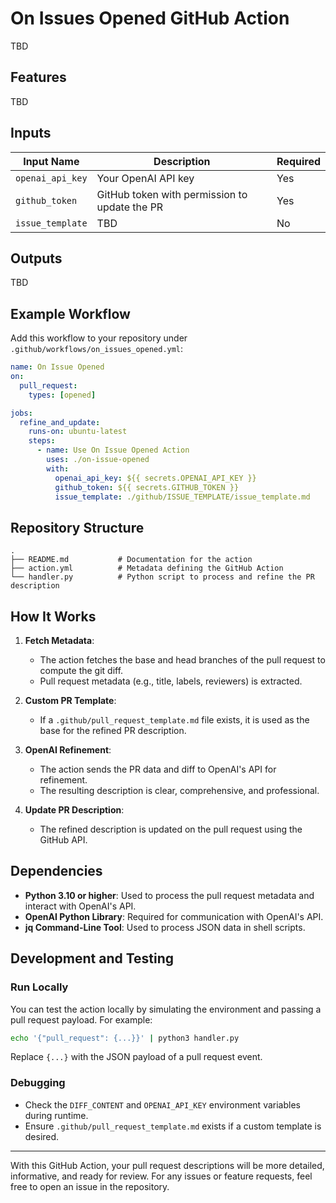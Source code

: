 # On Issues Opened GitHub Action

TBD

## Features

TBD

## Inputs

| Input Name       | Description                                      | Required |
|-------------------|--------------------------------------------------|----------|
| `openai_api_key`  | Your OpenAI API key                             | Yes      |
| `github_token`    | GitHub token with permission to update the PR   | Yes      |
| `issue_template`    | TBD   | No      |

## Outputs

TBD

## Example Workflow

Add this workflow to your repository under `.github/workflows/on_issues_opened.yml`:

```yaml
name: On Issue Opened
on:
  pull_request:
    types: [opened]

jobs:
  refine_and_update:
    runs-on: ubuntu-latest
    steps:
      - name: Use On Issue Opened Action
        uses: ./on-issue-opened
        with:
          openai_api_key: ${{ secrets.OPENAI_API_KEY }}
          github_token: ${{ secrets.GITHUB_TOKEN }}
          issue_template: ./github/ISSUE_TEMPLATE/issue_template.md
```

## Repository Structure

```plaintext
.
├── README.md           # Documentation for the action
├── action.yml          # Metadata defining the GitHub Action
└── handler.py          # Python script to process and refine the PR description
```

## How It Works

1. **Fetch Metadata**:
   - The action fetches the base and head branches of the pull request to compute the git diff.
   - Pull request metadata (e.g., title, labels, reviewers) is extracted.

2. **Custom PR Template**:
   - If a `.github/pull_request_template.md` file exists, it is used as the base for the refined PR description.

3. **OpenAI Refinement**:
   - The action sends the PR data and diff to OpenAI's API for refinement.
   - The resulting description is clear, comprehensive, and professional.

4. **Update PR Description**:
   - The refined description is updated on the pull request using the GitHub API.

## Dependencies

- **Python 3.10 or higher**:
  Used to process the pull request metadata and interact with OpenAI's API.
- **OpenAI Python Library**:
  Required for communication with OpenAI's API.
- **jq Command-Line Tool**:
  Used to process JSON data in shell scripts.

## Development and Testing

### Run Locally

You can test the action locally by simulating the environment and passing a pull request payload. For example:

```bash
echo '{"pull_request": {...}}' | python3 handler.py
```

Replace `{...}` with the JSON payload of a pull request event.

### Debugging

- Check the `DIFF_CONTENT` and `OPENAI_API_KEY` environment variables during runtime.
- Ensure `.github/pull_request_template.md` exists if a custom template is desired.

---

With this GitHub Action, your pull request descriptions will be more detailed, informative, and ready for review. For any issues or feature requests, feel free to open an issue in the repository.
